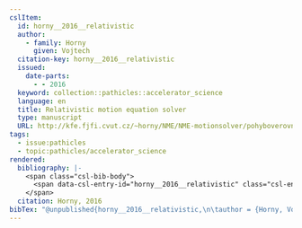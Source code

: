 ```yaml
---
cslItem:
  id: horny__2016__relativistic
  author:
    - family: Horny
      given: Vojtech
  citation-key: horny__2016__relativistic
  issued:
    date-parts:
      - - 2016
  keyword: collection::pathicles::accelerator_science
  language: en
  title: Relativistic motion equation solver
  type: manuscript
  URL: http://kfe.fjfi.cvut.cz/~horny/NME/NME-motionsolver/pohyboverovnice.pdf
tags:
  - issue:pathicles
  - topic:pathicles/accelerator_science
rendered:
  bibliography: |-
    <span class="csl-bib-body">
      <span data-csl-entry-id="horny__2016__relativistic" class="csl-entry">Horny, V. 2016. <i>Relativistic motion equation solver</i>. <a href='http://kfe.fjfi.cvut.cz/~horny/NME/NME-motionsolver/pohyboverovnice.pdf'>http://kfe.fjfi.cvut.cz/~horny/NME/NME-motionsolver/pohyboverovnice.pdf</a></span>
    </span>
  citation: Horny, 2016
bibTex: "@unpublished{horny__2016__relativistic,\n\tauthor = {Horny, Vojtech},\n\tyear = {2016},\n\ttitle = {Relativistic motion equation solver},\n\thowpublished = {http://kfe.fjfi.cvut.cz/\\textasciitilde{}horny/NME/NME-motionsolver/pohyboverovnice.pdf},\n}\n\n"
---
```

